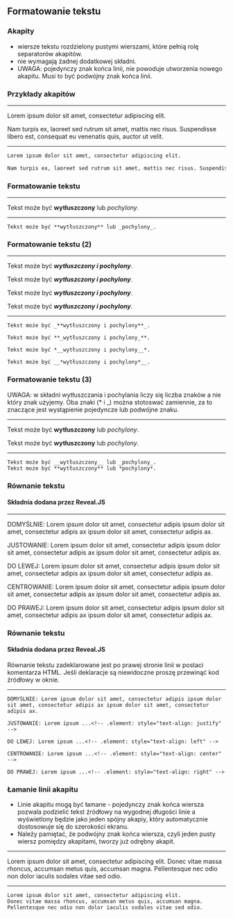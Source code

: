 ## Formatowanie tekstu


### Akapity
* wiersze tekstu rozdzielony pustymi wierszami, które pełnią rolę separatorów akapitów.
* nie wymagają żadnej dodatkowej składni.
* UWAGA: pojedynczy znak końca linii, nie powoduje utworzenia nowego akapitu. Musi to być podwójny znak końca linii.


### Przykłady akapitów
---
Lorem ipsum dolor sit amet, consectetur adipiscing elit.

Nam turpis ex, laoreet sed rutrum sit amet, mattis nec risus. Suspendisse libero est, consequat eu venenatis quis, auctor ut velit.

---
```markdown
Lorem ipsum dolor sit amet, consectetur adipiscing elit.

Nam turpis ex, laoreet sed rutrum sit amet, mattis nec risus. Suspendisse libero est, consequat eu venenatis quis, auctor ut velit.
```


### Formatowanie tekstu
---
Tekst może być **wytłuszczony** lub _pochylony_.

---
```
Tekst może być **wytłuszczony** lub _pochylony_.
```


### Formatowanie tekstu (2)
---
Tekst może być _**wytłuszczony i pochylony**_.

Tekst może być **_wytłuszczony i pochylony_**.

Tekst może być *__wytłuszczony i pochylony__*.

Tekst może być __*wytłuszczony i pochylony*__.

---
```
Tekst może być _**wytłuszczony i pochylony**_.

Tekst może być **_wytłuszczony i pochylony_**.

Tekst może być *__wytłuszczony i pochylony__*.

Tekst może być __*wytłuszczony i pochylony*__.
```


### Formatowanie tekstu (3)
UWAGA: w składni wytłuszczania i pochylania liczy się liczba znaków a nie który znak użyjemy. Oba znaki (* i _) można stotoswać zamiennie, za to znaczące jest wystąpienie pojedyncze lub podwójne znaku.<!-- .element: style="text-align: justify" -->

---
Tekst może być __wytłuszczony__ lub _pochylony_.

Tekst może być **wytłuszczony** lub *pochylony*.

---
```
Tekst może być __wytłuszczony__ lub _pochylony_.
Tekst może być **wytłuszczony** lub *pochylony*.
```



### Równanie tekstu
#### Składnia dodana przez Reveal.JS
---
DOMYŚLNIE: Lorem ipsum dolor sit amet, consectetur adipis ipsum dolor sit amet, consectetur adipis ax ipsum dolor sit amet, consectetur adipis ax.

JUSTOWANIE: Lorem ipsum dolor sit amet, consectetur adipis ipsum dolor sit amet, consectetur adipis ax ipsum dolor sit amet, consectetur adipis ax.<!-- .element: style="text-align: justify" -->

DO LEWEJ: Lorem ipsum dolor sit amet, consectetur adipis ipsum dolor sit amet, consectetur adipis ax ipsum dolor sit amet, consectetur adipis ax.<!-- .element: style="text-align: left" -->

CENTROWANIE: Lorem ipsum dolor sit amet, consectetur adipis ipsum dolor sit amet, consectetur adipis ax ipsum dolor sit amet, consectetur adipis ax.<!-- .element: style="text-align: center" -->

DO PRAWEJ: Lorem ipsum dolor sit amet, consectetur adipis ipsum dolor sit amet, consectetur adipis ax ipsum dolor sit amet, consectetur adipis ax.<!-- .element: style="text-align: right" -->


### Równanie tekstu
#### Składnia dodana przez Reveal.JS
Równanie tekstu zadeklarowane jest po prawej stronie linii w postaci komentarza HTML. Jeśli deklaracje są niewidoczne proszę przewinąć kod źródłowy w oknie.

---
```
DOMYŚLNIE: Lorem ipsum dolor sit amet, consectetur adipis ipsum dolor sit amet, consectetur adipis ax ipsum dolor sit amet, consectetur adipis ax.

JUSTOWANIE: Lorem ipsum ...<!-- .element: style="text-align: justify" -->

DO LEWEJ: Lorem ipsum ...<!-- .element: style="text-align: left" -->

CENTROWANIE: Lorem ipsum ...<!-- .element: style="text-align: center" -->

DO PRAWEJ: Lorem ipsum ...<!-- .element: style="text-align: right" -->
```


### Łamanie linii akapitu
* Linie akapitu mogą być łamane - pojedynczy znak końca wiersza pozwala podzielić tekst źródłowy na wygodnej długości
linie a wyświetlony będzie jako jeden spójny akapiy, który automatycznie dostosowuje się do szerokości ekranu.
* Należy pamiętać, że podwójny znak końca wiersza, czyli jeden pusty wiersz pomiędzy akapitami, tworzy już odrębny akapit.

---
Lorem ipsum dolor sit amet, consectetur adipiscing elit. Donec vitae massa rhoncus, accumsan metus quis, accumsan magna. Pellentesque nec odio non dolor iaculis sodales vitae sed odio.

---
```
Lorem ipsum dolor sit amet, consectetur adipiscing elit.
Donec vitae massa rhoncus, accumsan metus quis, accumsan magna.
Pellentesque nec odio non dolor iaculis sodales vitae sed odio.
```